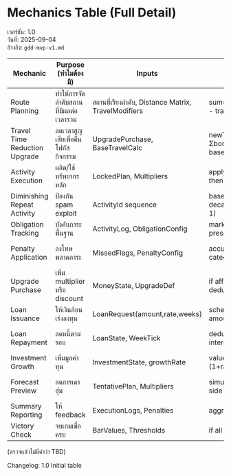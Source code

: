 # Mechanics Table (Full Detail)
เวอร์ชัน: 1.0  
วันที่: 2025-09-04  
อ้างอิง: `gdd-mvp-v1.md`

| Mechanic | Purpose (ทำไมต้องมี) | Inputs | Process (สูตร / กฎ) | Outputs | Affects Systems | Failure / Edge Case Handling | Notes |
|----------|----------------------|--------|----------------------|---------|-----------------|------------------------------|-------|
| Route Planning | ทำให้การจัดลำดับสถานที่มีผลต่อเวลารวม | สถานที่เรียงลำดับ, Distance Matrix, TravelModifiers | sum(distance[i->i+1]) * (1 - travelBonus%) | totalTravelTime, routeEfficiencyScore | Time, Forecast | ถ้า totalTravelTime > effectiveWeekHours -> block แผน | EfficiencyScore = (baselineTime / totalTravelTime) |
| Travel Time Reduction Upgrade | ลดเวลาสูญเสียเพื่อคืนโฟกัสกิจกรรม | UpgradePurchase, BaseTravelCalc | newTime = base * (1 - Σbonus%) (floored ≥50% base) | modifiedTravelTime | Route, Time | หาก stack > 50% ลด → clamp 50% | แสดง % ลดสุทธิใน UI |
| Activity Execution | ผลิต/ใช้ทรัพยากรหลัก | LockedPlan, Multipliers | apply reward * (1+mult%) then clamp | ResourceDeltas, ActivityLog | Bars, Money, Summary | ถ้าเวลาเหลือ < activityRequired -> partial skip | Log reason "TIME_EXHAUSTED" |
| Diminishing Repeat Activity | ป้องกัน spam exploit | ActivityId sequence | baseReward * decayFactor^(repeatCount-1) | AdjustedReward | Activity | decayFactor < 1 (เช่น 0.7) | repeatCount reset weekly |
| Obligation Tracking | บังคับภาระพื้นฐาน | ActivityLog, ObligationConfig | mark fulfilled if activity tag present | MissedFlags | Obligations, Penalty | config frequency 0 → disabled | Weekly counters reset |
| Penalty Application | ลงโทษพลาดภาระ | MissedFlags, PenaltyConfig | accumulate, cap per category | PenaltyEffects | Time, Bars | หากหลาย penalty เกิน cap → reduce extras | Cap per type e.g. max -20% time |
| Upgrade Purchase | เพิ่ม multiplier หรือ discount | MoneyState, UpgradeDef | if affordable & not owned -> deduct + grant bonus | UpdatedMoney, OwnedUpgrades | Upgrades, Forecast | เงิน < cost → reject | Show ROI hint (cost / weeklyGain) |
| Loan Issuance | ให้เงินก้อนเร่งลงทุน | LoanRequest(amount,rate,weeks) | schedule payment = amount/weeks + interest | Cash+, LoanState | Finance | rate <0 → floor 0 | Store APR for display |
| Loan Repayment | ลดหนี้ตามรอบ | LoanState, WeekTick | deduct payment; accrue interest remainder | UpdatedLoanState | Finance, Summary | เงินไม่พอ -> mark overdue + add penalty interest | Overdue counter increments |
| Investment Growth | เพิ่มมูลค่าทุน | InvestmentState, growthRate | value = principal * (1+rate)^(weeksHeld) | UpdatedValue | Finance, Summary | ถอนก่อน minHolding -> deny | Show unrealized gain |
| Forecast Preview | ลดการเดาสุ่ม | TentativePlan, Multipliers | simulate rewards/time w/o side effects | NetDeltasPreview | Forecast, Planning | spam recalculation -> debounce 250ms | Show risk warnings |
| Summary Reporting | ให้ feedback | ExecutionLogs, Penalties | aggregate by category | SummaryTable, Advisories | Summary | log length > limit -> group | Highlight negative deltas |
| Victory Check | จบเกมเมื่อครบ | BarValues, Thresholds | if all >= threshold -> flag | VictoryFlag | Victory | ถ้าพบ mid-week -> delay to end-week | Keeps flow linear |

(ตรวจแล้วไม่มีคำว่า TBD)

Changelog: 1.0 Initial table

